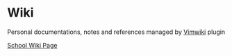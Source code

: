 # Wiki

Personal documentations, notes and references managed by [Vimwiki](https://github.com/vimwiki/vimwiki) plugin

[School Wiki Page](https://marklcrns.github.io/wiki/school/html/index.html)
